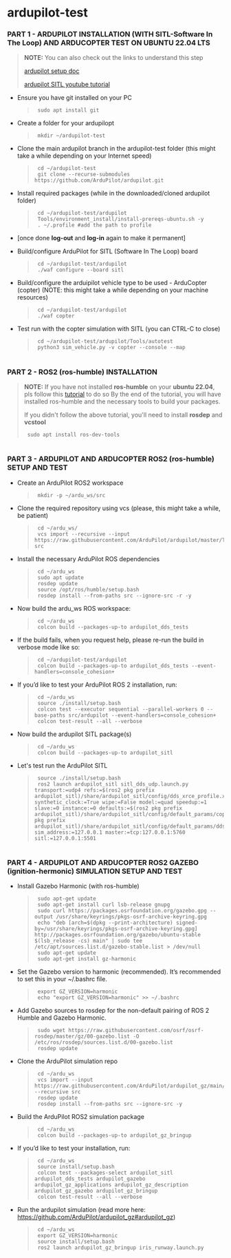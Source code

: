 # ardupilot-test


### PART 1 - ARDUPILOT INSTALLATION (WITH SITL-Software In The Loop) AND ARDUCOPTER TEST ON UBUNTU 22.04 LTS
> **NOTE:** You can also check out the links to understand this step
> 
> [ardupilot setup doc](https://ardupilot.org/dev/docs/building-setup-linux.html)
> 
> [ardupilot SITL youtube tutorial](https://www.youtube.com/watch?v=c1z6mSps2nI&list=PLucyk5x5RZwvFN5UylEavMfLrvtREwFEW)

- Ensure you have git installed on your PC
  > ``` shell
  >  sudo apt install git
  > ```

- Create a folder for your ardupilopt
  > ``` shell
  >  mkdir ~/ardupilot-test
  > ```

- Clone the main ardupilot branch in the ardupilot-test folder (this might take a while depending on your Internet speed)
  > ``` shell
  >  cd ~/ardupilot-test
  >  git clone --recurse-submodules https://github.com/ArduPilot/ardupilot.git
  > ```

- Install required packages (while in the downloaded/cloned ardupilot folder)
  > ``` shell
  >  cd ~/ardupilot-test/ardupilot
  >  Tools/environment_install/install-prereqs-ubuntu.sh -y
  >  . ~/.profile #add the path to profile
  > ```

- [once done **log-out** and **log-in** again to make it permanent]

- Build/configure ArduPilot for SITL (Software In The Loop) board
  > ``` shell
  >  cd ~/ardupilot-test/ardupilot
  >  ./waf configure --board sitl
  > ```

- Build/configure the arduipilot vehicle type to be used - ArduCopter (copter) (NOTE: this might take a while depending on your machine resources)
  > ``` shell
  >  cd ~/ardupilot-test/ardupilot
  >  ./waf copter
  > ```

- Test run with the copter simulation with SITL (you can CTRL-C to close)
  > ``` shell
  >  cd ~/ardupilot-test/ardupilot/Tools/autotest
  >  python3 sim_vehicle.py -v copter --console --map
  > ```


#

### PART 2 - ROS2 (ros-humble) INSTALLATION

> **NOTE:**
> If you have not installed **ros-humble** on your **ubuntu 22.04**, pls follow this [tutorial](https://robocre8.gitbook.io/robocre8/tutorials/how-to-install-ros2-humble-desktop-on-pc-full-install) to do so
> By the end of the tutorial, you will have installed ros-humble and the necessary tools to build your packages.
>
> If you didn't follow the above tutorial, you'll need to install **rosdep** and **vcstool**
> ```shell
>  sudo apt install ros-dev-tools
> ```

#

### PART 3 - ARDUPILOT AND ARDUCOPTER ROS2 (ros-humble) SETUP AND TEST

- Create an ArduPilot ROS2 workspace
  > ``` shell
  >  mkdir -p ~/ardu_ws/src
  > ```

- Clone the required repository using vcs (please, this might take a while, be patient)
  > ``` shell
  >  cd ~/ardu_ws/
  >  vcs import --recursive --input  https://raw.githubusercontent.com/ArduPilot/ardupilot/master/Tools/ros2/ros2.repos src
  > ```

- Install the necessary ArduPilot ROS dependencies
  > ``` shell
  >  cd ~/ardu_ws
  >  sudo apt update
  >  rosdep update
  >  source /opt/ros/humble/setup.bash
  >  rosdep install --from-paths src --ignore-src -r -y
  > ```

- Now build the ardu_ws ROS workspace:
  > ``` shell
  >  cd ~/ardu_ws
  >  colcon build --packages-up-to ardupilot_dds_tests
  > ```

- If the build fails, when you request help, please re-run the build in verbose mode like so:
  > ``` shell
  >  cd ~/ardupilot-test/ardupilot
  >  colcon build --packages-up-to ardupilot_dds_tests --event-handlers=console_cohesion+
  > ```

- If you’d like to test your ArduPilot ROS 2 installation, run:
  > ``` shell
  >  cd ~/ardu_ws
  >  source ./install/setup.bash
  >  colcon test --executor sequential --parallel-workers 0 --base-paths src/ardupilot --event-handlers=console_cohesion+
  >  colcon test-result --all --verbose
  > ```

- Now build the ardupilot SITL package(s)
  > ``` shell
  >  cd ~/ardu_ws
  >  colcon build --packages-up-to ardupilot_sitl
  > ```

- Let's test run the ArduPilot SITL
  > ``` shell
  >  source ./install/setup.bash
  >  ros2 launch ardupilot_sitl sitl_dds_udp.launch.py transport:=udp4 refs:=$(ros2 pkg prefix ardupilot_sitl)/share/ardupilot_sitl/config/dds_xrce_profile.xml synthetic_clock:=True wipe:=False model:=quad speedup:=1 slave:=0 instance:=0 defaults:=$(ros2 pkg prefix ardupilot_sitl)/share/ardupilot_sitl/config/default_params/copter.parm,$(ros2 pkg prefix ardupilot_sitl)/share/ardupilot_sitl/config/default_params/dds_udp.parm sim_address:=127.0.0.1 master:=tcp:127.0.0.1:5760 sitl:=127.0.0.1:5501
  > ```
  
#

### PART 4 - ARDUPILOT AND ARDUCOPTER ROS2 GAZEBO (ignition-hermonic) SIMULATION SETUP AND TEST

- Install Gazebo Harmonic (with ros-humble)
  > ``` shell
  >  sudo apt-get update
  >  sudo apt-get install curl lsb-release gnupg
  >  sudo curl https://packages.osrfoundation.org/gazebo.gpg --output /usr/share/keyrings/pkgs-osrf-archive-keyring.gpg
  >  echo "deb [arch=$(dpkg --print-architecture) signed-by=/usr/share/keyrings/pkgs-osrf-archive-keyring.gpg] http://packages.osrfoundation.org/gazebo/ubuntu-stable $(lsb_release -cs) main" | sudo tee /etc/apt/sources.list.d/gazebo-stable.list > /dev/null
  >  sudo apt-get update
  >  sudo apt-get install gz-harmonic
  > ```

- Set the Gazebo version to harmonic (recommended). It’s recommended to set this in your ~/.bashrc file.
  > ``` shell
  >  export GZ_VERSION=harmonic
  >  echo "export GZ_VERSION=harmonic" >> ~/.bashrc
  > ```

- Add Gazebo sources to rosdep for the non-default pairing of ROS 2 Humble and Gazebo Harmonic.
  > ``` shell
  >  sudo wget https://raw.githubusercontent.com/osrf/osrf-rosdep/master/gz/00-gazebo.list -O /etc/ros/rosdep/sources.list.d/00-gazebo.list
  >  rosdep update
  > ```

- Clone the ArduPilot simulation repo
  > ``` shell
  >  cd ~/ardu_ws
  >  vcs import --input https://raw.githubusercontent.com/ArduPilot/ardupilot_gz/main/ros2_gz.repos --recursive src
  >  rosdep update
  >  rosdep install --from-paths src --ignore-src -y
  > ```

- Build the ArduPilot ROS2 simulation package
  > ``` shell
  >  cd ~/ardu_ws
  >  colcon build --packages-up-to ardupilot_gz_bringup
  > ```

- If you’d like to test your installation, run:
  > ``` shell
  >  cd ~/ardu_ws
  >  source install/setup.bash
  >  colcon test --packages-select ardupilot_sitl ardupilot_dds_tests ardupilot_gazebo ardupilot_gz_applications ardupilot_gz_description ardupilot_gz_gazebo ardupilot_gz_bringup
  >  colcon test-result --all --verbose
  > ```

- Run the ardupilot simulation (read more here: https://github.com/ArduPilot/ardupilot_gz#ardupilot_gz)
  > ``` shell
  >  cd ~/ardu_ws
  >  export GZ_VERSION=harmonic
  >  source install/setup.bash
  >  ros2 launch ardupilot_gz_bringup iris_runway.launch.py
  > ```
